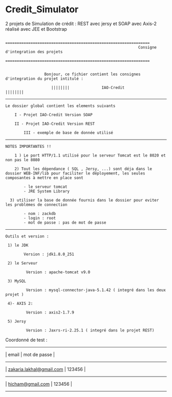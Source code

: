 # Credit_Simulator
2 projets de Simulation de  crédit :  REST avec jersy et SOAP avec Axis-2 réalisé avec JEE et Bootstrap


                                                ===============================================================
                                                              Consigne d'integration des projets
					        ===============================================================

 
					 Bonjour, ce fichier contient les consignes d'integration du projet intitulé :

						|||||||| 	          IAO-Credit 	         ||||||||

------------------------------------------------------------------------------------------------------------------------------

	Le dossier global contient les elements suivants 
	
		I - Projet IAO-Credit Version SOAP
		
		II - Projet IAO-Credit Version REST
    
    		III - exemple de base de donnée utilisé

------------------------------------------------------------------------------------------------------------------------------
	
	NOTES IMPORTANTES !! 

		1 ) Le port HTTP/1.1 utilisé pour le serveur Tomcat est le 8020 et non pas le 8080 

		2) Tout les dépendance ( SQL , Jersy, ...) sont déja dans le dossier WEB-INF/lib pour faciliter le déployement, les seules composantes à mettre en place sont 
			
			- le serveur tomcat 
			- JRE System Library 
      
	  3) utiliser la base de donnée fournis dans le dossier pour eviter les problèmes de connection
			
			- nom : zackdb
			- login : root
			- mot de passe : pas de mot de passe
	

------------------------------------------------------------------------------------------------------------------------------
	Outils et version : 

	 1) le JDK     
  
     		Version : jdk1.8.0_251

	 2) le Serveur  
      
    		 Version : apache-tomcat v9.0
	
	 3) MySQL
 
    		 Version : mysql-connector-java-5.1.42 ( integré dans les deux projet )

	 4)- AXIS 2:  
                                       
    		 Version : axis2-1.7.9
 
 	 5) Jersy 
    
		     Version : Jaxrs-ri-2.25.1 ( integré dans le projet REST)

Coordonné de test :
			                 
 _________________________________________________
|  email                           | mot de passe |
 ----------------------------------- -------------
|  zakaria.lakhal@gmail.com        |	123456    |
 ---------------------------------- --------------
|  hicham@gmail.com	           |	123456    |	
 ---------------------------------- --------------
